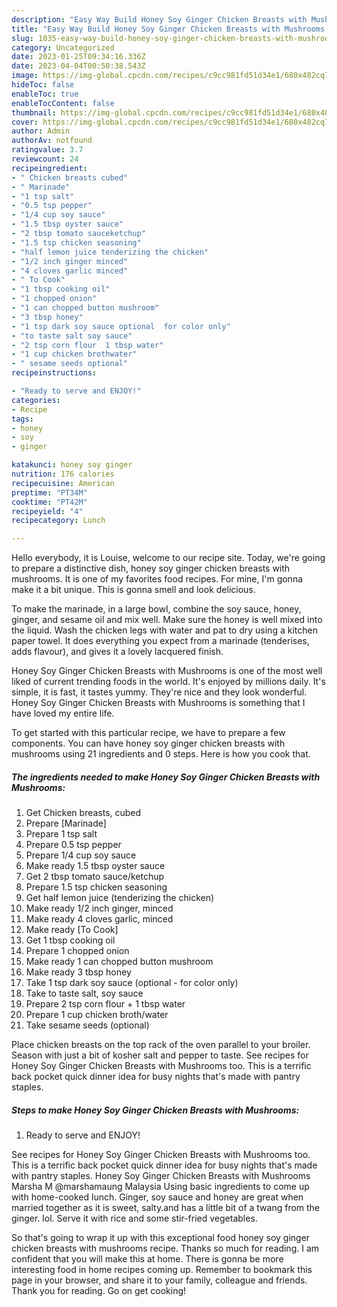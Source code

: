 ```yaml
---
description: "Easy Way Build Honey Soy Ginger Chicken Breasts with Mushrooms yang Very Delicious"
title: "Easy Way Build Honey Soy Ginger Chicken Breasts with Mushrooms yang Very Delicious"
slug: 1035-easy-way-build-honey-soy-ginger-chicken-breasts-with-mushrooms-yang-very-delicious
category: Uncategorized
date: 2023-01-25T09:34:16.336Z
date: 2023-04-04T00:50:38.543Z
image: https://img-global.cpcdn.com/recipes/c9cc981fd51d34e1/680x482cq70/honey-soy-ginger-chicken-breasts-with-mushrooms-recipe-main-photo.jpg
hideToc: false
enableToc: true
enableTocContent: false
thumbnail: https://img-global.cpcdn.com/recipes/c9cc981fd51d34e1/680x482cq70/honey-soy-ginger-chicken-breasts-with-mushrooms-recipe-main-photo.jpg
cover: https://img-global.cpcdn.com/recipes/c9cc981fd51d34e1/680x482cq70/honey-soy-ginger-chicken-breasts-with-mushrooms-recipe-main-photo.jpg
author: Admin
authorAv: notfound
ratingvalue: 3.7
reviewcount: 24
recipeingredient:
- " Chicken breasts cubed"
- " Marinade"
- "1 tsp salt"
- "0.5 tsp pepper"
- "1/4 cup soy sauce"
- "1.5 tbsp oyster sauce"
- "2 tbsp tomato sauceketchup"
- "1.5 tsp chicken seasoning"
- "half lemon juice tenderizing the chicken"
- "1/2 inch ginger minced"
- "4 cloves garlic minced"
- " To Cook"
- "1 tbsp cooking oil"
- "1 chopped onion"
- "1 can chopped button mushroom"
- "3 tbsp honey"
- "1 tsp dark soy sauce optional  for color only"
- "to taste salt soy sauce"
- "2 tsp corn flour  1 tbsp water"
- "1 cup chicken brothwater"
- " sesame seeds optional"
recipeinstructions:

- "Ready to serve and ENJOY!"
categories:
- Recipe
tags:
- honey
- soy
- ginger

katakunci: honey soy ginger 
nutrition: 176 calories
recipecuisine: American
preptime: "PT34M"
cooktime: "PT42M"
recipeyield: "4"
recipecategory: Lunch

---
```



Hello everybody, it is Louise, welcome to our recipe site. Today, we're going to prepare a distinctive dish, honey soy ginger chicken breasts with mushrooms. It is one of my favorites food recipes. For mine, I'm gonna make it a bit unique. This is gonna smell and look delicious.

To make the marinade, in a large bowl, combine the soy sauce, honey, ginger, and sesame oil and mix well. Make sure the honey is well mixed into the liquid. Wash the chicken legs with water and pat to dry using a kitchen paper towel. It does everything you expect from a marinade (tenderises, adds flavour), and gives it a lovely lacquered finish.

Honey Soy Ginger Chicken Breasts with Mushrooms is one of the most well liked of current trending foods in the world. It's enjoyed by millions daily. It's simple, it is fast, it tastes yummy. They're nice and they look wonderful. Honey Soy Ginger Chicken Breasts with Mushrooms is something that I have loved my entire life.


To get started with this particular recipe, we have to prepare a few components. You can have honey soy ginger chicken breasts with mushrooms using 21 ingredients and 0 steps. Here is how you cook that.

<!--inarticleads1-->

##### The ingredients needed to make Honey Soy Ginger Chicken Breasts with Mushrooms:

1. Get  Chicken breasts, cubed
1. Prepare  [Marinade]
1. Prepare 1 tsp salt
1. Prepare 0.5 tsp pepper
1. Prepare 1/4 cup soy sauce
1. Make ready 1.5 tbsp oyster sauce
1. Get 2 tbsp tomato sauce/ketchup
1. Prepare 1.5 tsp chicken seasoning
1. Get half lemon juice (tenderizing the chicken)
1. Make ready 1/2 inch ginger, minced
1. Make ready 4 cloves garlic, minced
1. Make ready  [To Cook]
1. Get 1 tbsp cooking oil
1. Prepare 1 chopped onion
1. Make ready 1 can chopped button mushroom
1. Make ready 3 tbsp honey
1. Take 1 tsp dark soy sauce (optional - for color only)
1. Take to taste salt, soy sauce
1. Prepare 2 tsp corn flour + 1 tbsp water
1. Prepare 1 cup chicken broth/water
1. Take  sesame seeds (optional)


Place chicken breasts on the top rack of the oven parallel to your broiler. Season with just a bit of kosher salt and pepper to taste. See recipes for Honey Soy Ginger Chicken Breasts with Mushrooms too. This is a terrific back pocket quick dinner idea for busy nights that&#39;s made with pantry staples. 

<!--inarticleads2-->

##### Steps to make Honey Soy Ginger Chicken Breasts with Mushrooms:


1. Ready to serve and ENJOY!

See recipes for Honey Soy Ginger Chicken Breasts with Mushrooms too. This is a terrific back pocket quick dinner idea for busy nights that&#39;s made with pantry staples. Honey Soy Ginger Chicken Breasts with Mushrooms Marsha M @marshamaung Malaysia Using basic ingredients to come up with home-cooked lunch. Ginger, soy sauce and honey are great when married together as it is sweet, salty.and has a little bit of a twang from the ginger. lol. Serve it with rice and some stir-fried vegetables. 

So that's going to wrap it up with this exceptional food honey soy ginger chicken breasts with mushrooms recipe. Thanks so much for reading. I am confident that you will make this at home. There is gonna be more interesting food in home recipes coming up. Remember to bookmark this page in your browser, and share it to your family, colleague and friends. Thank you for reading. Go on get cooking!
